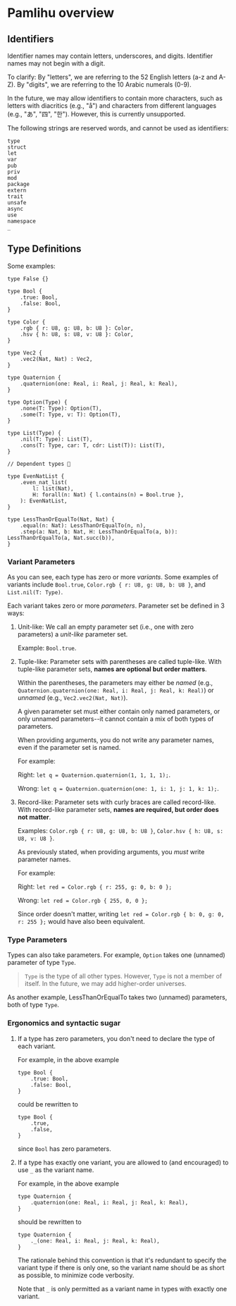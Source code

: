 # Pamlihu overview

## Identifiers

Identifier names may contain letters, underscores, and digits.
Identifier names may not begin with a digit.

To clarify: By "letters", we are referring to the 52 English letters (a-z and A-Z).
By "digits", we are referring to the 10 Arabic numerals (0-9).

In the future, we may allow identifiers to contain more characters,
such as letters with diacritics (e.g., "å")
and characters from different languages (e.g., "あ", "四", "한").
However, this is currently unsupported.

The following strings are reserved words, and cannot be used as identifiers:

```
type
struct
let
var
pub
priv
mod
package
extern
trait
unsafe
async
use
namespace
_
```

## Type Definitions

Some examples:

```pamlihu
type False {}

type Bool {
    .true: Bool,
    .false: Bool,
}

type Color {
    .rgb { r: U8, g: U8, b: U8 }: Color,
    .hsv { h: U8, s: U8, v: U8 }: Color,
}

type Vec2 {
    .vec2(Nat, Nat) : Vec2,
}

type Quaternion {
    .quaternion(one: Real, i: Real, j: Real, k: Real),
}

type Option(Type) {
    .none(T: Type): Option(T),
    .some(T: Type, v: T): Option(T),
}

type List(Type) {
    .nil(T: Type): List(T),
    .cons(T: Type, car: T, cdr: List(T)): List(T),
}

// Dependent types 🎉

type EvenNatList {
    .even_nat_list(
        l: list(Nat),
        H: forall(n: Nat) { l.contains(n) = Bool.true },
    ): EvenNatList,
}

type LessThanOrEqualTo(Nat, Nat) {
    .equal(n: Nat): LessThanOrEqualTo(n, n),
    .step(a: Nat, b: Nat, H: LessThanOrEqualTo(a, b)): LessThanOrEqualTo(a, Nat.succ(b)),
}
```

### Variant Parameters

As you can see, each type has zero or more _variants_.
Some examples of variants include `Bool.true`, `Color.rgb { r: U8, g: U8, b: U8 }`, and `List.nil(T: Type)`.

Each variant takes zero or more _parameters_.
Parameter set be defined in 3 ways:

1. Unit-like: We call an empty parameter set (i.e., one with zero parameters) a _unit-like_ parameter set.

   Example: `Bool.true`.

2. Tuple-like: Parameter sets with parentheses are called tuple-like.
   With tuple-like parameter sets, **names are optional but order matters**.

   Within the parentheses, the parameters may either be _named_
   (e.g., `Quaternion.quaternion(one: Real, i: Real, j: Real, k: Real)`) or _unnamed_
   (e.g., `Vec2.vec2(Nat, Nat)`).

   A given parameter set must either contain only named parameters, or
   only unnamed parameters--it cannot contain a mix of both types of parameters.

   When providing arguments, you do not write any parameter names, even
   if the parameter set is named.

   For example:

   Right: `let q = Quaternion.quaternion(1, 1, 1, 1);`.

   Wrong: `let q = Quaternion.quaternion(one: 1, i: 1, j: 1, k: 1);`.

3. Record-like: Parameter sets with curly braces are called record-like.
   With record-like parameter sets, **names are required, but order does not matter**.

   Examples: `Color.rgb { r: U8, g: U8, b: U8 }`, `Color.hsv { h: U8, s: U8, v: U8 }`.

   As previously stated, when providing arguments, you _must_ write parameter names.

   For example:

   Right: `let red = Color.rgb { r: 255, g: 0, b: 0 };`

   Wrong: `let red = Color.rgb { 255, 0, 0 };`

   Since order doesn't matter, writing
   `let red = Color.rgb { b: 0, g: 0, r: 255 };` would
   have also been equivalent.

### Type Parameters

Types can also take parameters. For example, `Option` takes one (unnamed) parameter of type `Type`.

> `Type` is the type of all other types. However, `Type` is not a member of itself. In the future, we may add higher-order universes.

As another example, LessThanOrEqualTo takes two (unnamed) parameters, both of
type `Type`.

### Ergonomics and syntactic sugar

1.  If a type has zero parameters, you don't need to declare the type of each
    variant.

    For example, in the above example

    ```pamlihu
    type Bool {
        .true: Bool,
        .false: Bool,
    }
    ```

    could be rewritten to

    ```pamlihu
    type Bool {
        .true,
        .false,
    }
    ```

    since `Bool` has zero parameters.

2.  If a type has exactly one variant, you are allowed to (and encouraged) to
    use `_` as the variant name.

    For example, in the above example

    ```pamlihu
    type Quaternion {
        .quaternion(one: Real, i: Real, j: Real, k: Real),
    }
    ```

    should be rewritten to

    ```pamlihu
    type Quaternion {
        ._(one: Real, i: Real, j: Real, k: Real),
    }
    ```

    The rationale behind this convention is that it's redundant to
    specify the variant type if there is only one, so the variant
    name should be as short as possible, to minimize code verbosity.

    Note that `_` is only permitted as a variant name in types with
    exactly one variant.
